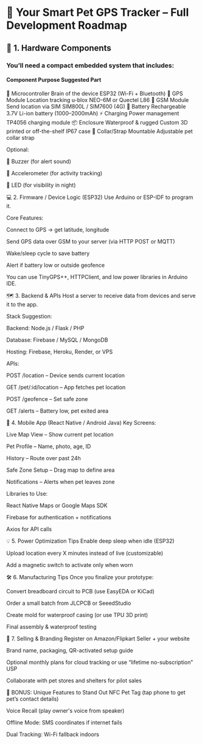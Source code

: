 # 🐶 Your Smart Pet GPS Tracker – Full Development Roadmap
## 🔧 1. Hardware Components
### You’ll need a compact embedded system that includes:

#### Component	Purpose	Suggested Part
🧠 Microcontroller	Brain of the device	ESP32 (Wi-Fi + Bluetooth)
📍 GPS Module	Location tracking	u-blox NEO-6M or Quectel L86
📶 GSM Module	Send location via SIM	SIM800L / SIM7600 (4G)
🔋 Battery	Rechargeable	3.7V Li-ion battery (1000–2000mAh)
⚡ Charging	Power management	TP4056 charging module
📦 Enclosure	Waterproof & rugged	Custom 3D printed or off-the-shelf IP67 case
🐾 Collar/Strap	Mountable	Adjustable pet collar strap

Optional:

📢 Buzzer (for alert sound)

🧠 Accelerometer (for activity tracking)

🔦 LED (for visibility in night)

💻 2. Firmware / Device Logic (ESP32)
Use Arduino or ESP-IDF to program it.

Core Features:

Connect to GPS → get latitude, longitude

Send GPS data over GSM to your server (via HTTP POST or MQTT)

Wake/sleep cycle to save battery

Alert if battery low or outside geofence

You can use TinyGPS++, HTTPClient, and low power libraries in Arduino IDE.

🗺️ 3. Backend & APIs
Host a server to receive data from devices and serve it to the app.

Stack Suggestion:

Backend: Node.js / Flask / PHP

Database: Firebase / MySQL / MongoDB

Hosting: Firebase, Heroku, Render, or VPS

APIs:

POST /location – Device sends current location

GET /pet/:id/location – App fetches pet location

POST /geofence – Set safe zone

GET /alerts – Battery low, pet exited area

📱 4. Mobile App (React Native / Android Java)
Key Screens:

Live Map View – Show current pet location

Pet Profile – Name, photo, age, ID

History – Route over past 24h

Safe Zone Setup – Drag map to define area

Notifications – Alerts when pet leaves zone

Libraries to Use:

React Native Maps or Google Maps SDK

Firebase for authentication + notifications

Axios for API calls

💡 5. Power Optimization Tips
Enable deep sleep when idle (ESP32)

Upload location every X minutes instead of live (customizable)

Add a magnetic switch to activate only when worn

🛠️ 6. Manufacturing Tips
Once you finalize your prototype:

Convert breadboard circuit to PCB (use EasyEDA or KiCad)

Order a small batch from JLCPCB or SeeedStudio

Create mold for waterproof casing (or use TPU 3D print)

Final assembly & waterproof testing

🛒 7. Selling & Branding
Register on Amazon/Flipkart Seller + your website

Brand name, packaging, QR-activated setup guide

Optional monthly plans for cloud tracking or use “lifetime no-subscription” USP

Collaborate with pet stores and shelters for pilot sales

🎁 BONUS: Unique Features to Stand Out
NFC Pet Tag (tap phone to get pet’s contact details)

Voice Recall (play owner's voice from speaker)

Offline Mode: SMS coordinates if internet fails

Dual Tracking: Wi-Fi fallback indoors

